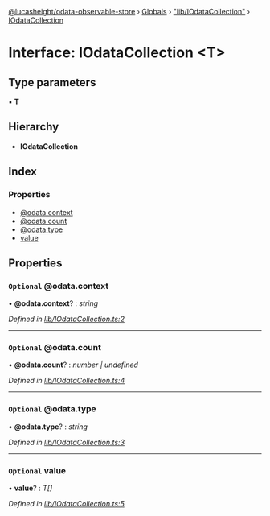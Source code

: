 [@lucasheight/odata-observable-store](../README.md) › [Globals](../globals.md) › ["lib/IOdataCollection"](../modules/_lib_iodatacollection_.md) › [IOdataCollection](_lib_iodatacollection_.iodatacollection.md)

# Interface: IOdataCollection <**T**>


## Type parameters

▪ **T**

## Hierarchy

* **IOdataCollection**

## Index

### Properties

* [@odata.context](_lib_iodatacollection_.iodatacollection.md#optional-@odata.context)
* [@odata.count](_lib_iodatacollection_.iodatacollection.md#optional-@odata.count)
* [@odata.type](_lib_iodatacollection_.iodatacollection.md#optional-@odata.type)
* [value](_lib_iodatacollection_.iodatacollection.md#optional-value)

## Properties

### `Optional` @odata.context

• **@odata.context**? : *string*

*Defined in [lib/IOdataCollection.ts:2](https://github.com/lucasheight/odata-observable-store/blob/0481e3e1/projects/odata-observable-store/src/lib/IOdataCollection.ts#L2)*

___

### `Optional` @odata.count

• **@odata.count**? : *number | undefined*

*Defined in [lib/IOdataCollection.ts:4](https://github.com/lucasheight/odata-observable-store/blob/0481e3e1/projects/odata-observable-store/src/lib/IOdataCollection.ts#L4)*

___

### `Optional` @odata.type

• **@odata.type**? : *string*

*Defined in [lib/IOdataCollection.ts:3](https://github.com/lucasheight/odata-observable-store/blob/0481e3e1/projects/odata-observable-store/src/lib/IOdataCollection.ts#L3)*

___

### `Optional` value

• **value**? : *T[]*

*Defined in [lib/IOdataCollection.ts:5](https://github.com/lucasheight/odata-observable-store/blob/0481e3e1/projects/odata-observable-store/src/lib/IOdataCollection.ts#L5)*